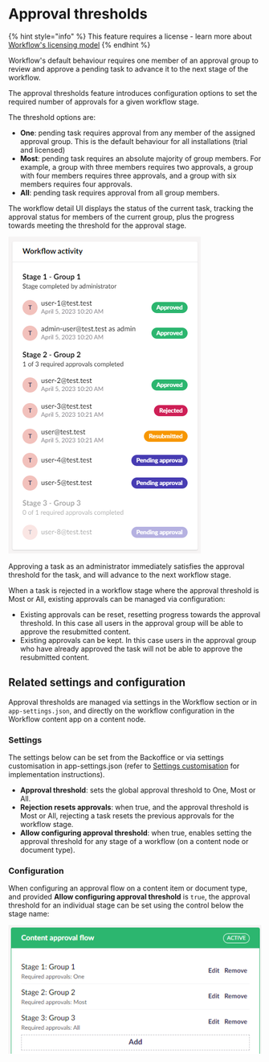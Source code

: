 # Approval thresholds

{% hint style="info" %}
This feature requires a license - learn more about [Workflow's licensing model](https://umbraco.com/products/umbraco-workflow)
{% endhint %}

Workflow's default behaviour requires one member of an approval group to review and approve a pending task to advance it to the next stage of the workflow. 

The approval thresholds feature introduces configuration options to set the required number of approvals for a given workflow stage.

The threshold options are:

 - **One**: pending task requires approval from any member of the assigned approval group. This is the default behaviour for all installations (trial and licensed)
 - **Most**: pending task requires an absolute majority of group members. For example, a group with three members requires two approvals, a group with four members requires three approvals, and a group with six members requires four approvals.
 - **All**: pending task requires approval from all group members.

The workflow detail UI displays the status of the current task, tracking the approval status for members of the current group, plus the progress towards meeting the threshold for the approval stage.

![Tasklist with approval thresholds](./images/tasklist-with-approval-thresholds.png)

Approving a task as an administrator immediately satisfies the approval threshold for the task, and will advance to the next workflow stage.

When a task is rejected in a workflow stage where the approval threshold is Most or All, existing approvals can be managed via configuration:
 - Existing approvals can be reset, resetting progress towards the approval threshold. In this case all users in the approval group will be able to approve the resubmitted content.
 - Existing approvals can be kept. In this case users in the approval group who have already approved the task will not be able to approve the resubmitted content. 

## Related settings and configuration

Approval thresholds are managed via settings in the Workflow section or in `app-settings.json`, and directly on the workflow configuration in the Workflow content app on a content node.

### Settings
The settings below can be set from the Backoffice or via settings customisation in app-settings.json (refer to [Settings customisation](https://docs.umbraco.com/umbraco-workflow/getting-started/configuration#settingscustomization) for implementation instructions).

 - **Approval threshold**: sets the global approval threshold to One, Most or All.
 - **Rejection resets approvals**: when true, and the approval threshold is Most or All, rejecting a task resets the previous approvals for the workflow stage.
 - **Allow configuring approval threshold**: when true, enables setting the approval threshold for any stage of a workflow (on a content node or document type).

### Configuration
When configuring an approval flow on a content item or document type, and provided **Allow configuring approval threshold** is `true`, the approval threshold for an individual stage can be set using the control below the stage name:

![Setting approval threshold for individual workflow stages](./images/approval-flow-with-thresholds.png)
